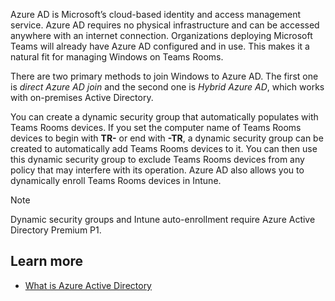 Azure AD is Microsoft’s cloud-based identity and access management service. Azure AD requires no physical infrastructure and can be accessed anywhere with an internet connection. Organizations deploying Microsoft Teams will already have Azure AD configured and in use. This makes it a natural fit for managing Windows on Teams Rooms.
 
There are two primary methods to join Windows to Azure AD. The first one is *direct Azure AD join* and the second one is *Hybrid Azure AD*, which works with on-premises Active Directory.

You can create a dynamic security group that automatically populates with Teams Rooms devices. If you set the computer name of Teams Rooms devices to begin with **TR-** or end with **-TR**, a dynamic security group can be created to automatically add Teams Rooms devices to it. You can then use this dynamic security group to exclude Teams Rooms devices from any policy that may interfere with its operation. Azure AD also allows you to dynamically enroll Teams Rooms devices in Intune.
  
> [!NOTE]
> Dynamic security groups and Intune auto-enrollment require Azure Active Directory Premium P1.
>

## Learn more

- [What is Azure Active Directory](https://docs.microsoft.com/azure/active-directory/fundamentals/active-directory-whatis?azure-portal=true)

